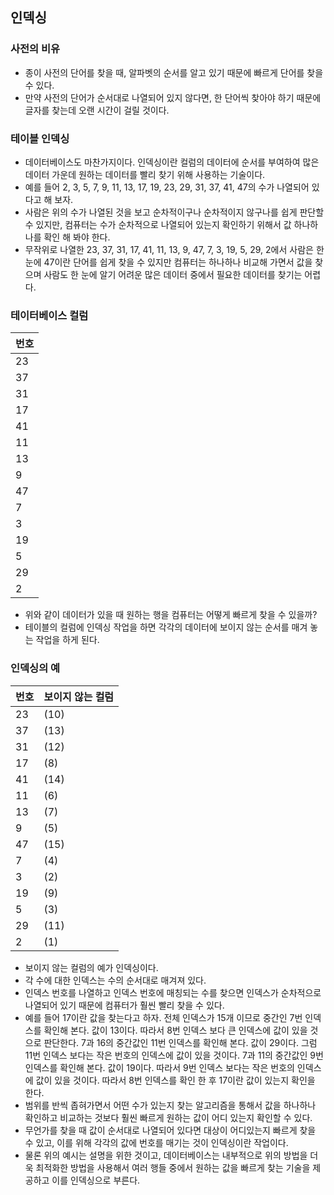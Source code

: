 ## 인덱싱
### 사전의 비유
- 종이 사전의 단어를 찾을 때, 알파벳의 순서를 알고 있기 때문에 빠르게 단어를 찾을 수 있다.
- 만약 사전의 단어가 순서대로 나열되어 있지 않다면, 한 단어씩 찾아야 하기 때문에 글자를 찾는데 오랜 시간이 걸릴 것이다.

### 테이블 인덱싱
- 데이터베이스도 마찬가지이다. 인덱싱이란 컬럼의 데이터에 순서를 부여하여 많은 데이터 가운데 원하는 데이터를 빨리 찾기 위해 사용하는 기술이다.
- 예를 들어 2, 3, 5, 7, 9, 11, 13, 17, 19, 23, 29, 31, 37, 41, 47의 수가 나열되어 있다고 해 보자.
- 사람은 위의 수가 나열된 것을 보고 순차적이구나 순차적이지 않구나를 쉽게 판단할 수 있지만, 컴퓨터는 수가 순차적으로 나열되어 있는지 확인하기 위해서 값 하나하나를 확인 해 봐야 한다.
- 무작위로 나열한 23, 37, 31, 17, 41, 11, 13, 9, 47, 7, 3, 19, 5, 29, 2에서 사람은 한 눈에 47이란 단어를 쉽게 찾을 수 있지만 컴퓨터는 하나하나 비교해 가면서 값을 찾으며 사람도 한 눈에 알기 어려운 많은 데이터 중에서 필요한 데이터를 찾기는 어렵다.

### 테이터베이스 컬럼
| 번호 |
| --- |
| 23 |
| 37 |
| 31 |
| 17 |
| 41 |
| 11 |
| 13 |
| 9 |
| 47 |
| 7 |
| 3 |
| 19 |
| 5 |
| 29 |
| 2 |

- 위와 같이 데이터가 있을 때 원하는 행을 컴퓨터는 어떻게 빠르게 찾을 수 있을까?
- 테이블의 컬럼에 인덱싱 작업을 하면 각각의 데이터에 보이지 않는 순서를 매겨 놓는 작업을 하게 된다.

### 인덱싱의 예
| 번호 | 보이지 않는 컬럼 |
| --- | ------------ |
| 23 | (10) |
| 37 | (13)
| 31 | (12) |
| 17 | (8) |
| 41 | (14) |
| 11 | (6) |
| 13 | (7) |
| 9 | (5) |
| 47 | (15) |
| 7 | (4) |
| 3 | (2) |
| 19 | (9) |
| 5 | (3) |
| 29 | (11) |
| 2 | (1) |

- 보이지 않는 컬럼의 예가 인덱싱이다.
- 각 수에 대한 인덱스는 수의 순서대로 매겨져 있다.
- 인덱스 번호를 나열하고 인덱스 번호에 매칭되는 수를 찾으면 인덱스가 순차적으로 나열되어 있기 때문에 컴퓨터가 훨씬 빨리 찾을 수 있다.
- 예를 들어 17이란 값을 찾는다고 하자. 전체 인덱스가 15개 이므로 중간인 7번 인덱스를 확인해 본다. 값이 13이다. 따라서 8번 인덱스 보다 큰 인덱스에 값이 있을 것으로 판단한다. 7과 16의 중간값인 11번 인덱스를 확인해 본다. 값이 29이다. 그럼 11번 인덱스 보다는 작은 번호의 인덱스에 값이 있을 것이다. 7과 11의 중간값인 9번 인덱스를 확인해 본다. 값이 19이다. 따라서 9번 인덱스 보다는 작은 번호의 인덱스에 값이 있을 것이다. 따라서 8번 인덱스를 확인 한 후 17이란 값이 있는지 확인을 한다.
- 범위를 반씩 좁혀가면서 어떤 수가 있는지 찾는 알고리즘을 통해서 값을 하나하나 확인하고 비교하는 것보다 훨씬 빠르게 원하는 값이 어디 있는지 확인할 수 있다.
- 무언가를 찾을 때 값이 순서대로 나열되어 있다면 대상이 어디있는지 빠르게 찾을 수 있고, 이를 위해 각각의 값에 번호를 매기는 것이 인덱싱이란 작업이다.
- 물론 위의 예시는 설명을 위한 것이고, 데이터베이스는 내부적으로 위의 방법을 더욱 최적화한 방법을 사용해서 여러 행들 중에서 원하는 값을 빠르게 찾는 기술을 제공하고 이를 인덱싱으로 부른다.
